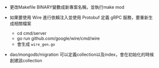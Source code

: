 * 更改Makefile BINARY變數成新專案名稱，並執行make mod
* 如果要使用 Wire 進行依賴注入並使用 Protobuf 定義 gRPC 服務，要重新生成相關檔案
  * cd cmd/server
  * go run github.com/google/wire/cmd/wire
  * 會生成 `wire_gen.go`


* dao/mongodb/migration 可以定義collection以及index，會在初始化的時候創建該collection